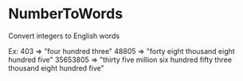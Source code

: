NumberToWords
=============

Convert integers to English words

Ex: 
	403		=> "four hundred three"
	48805	=> "forty eight thousand eight hundred five"
	35653805 => "thirty five million six hundred fifty three thousand eight hundred five"